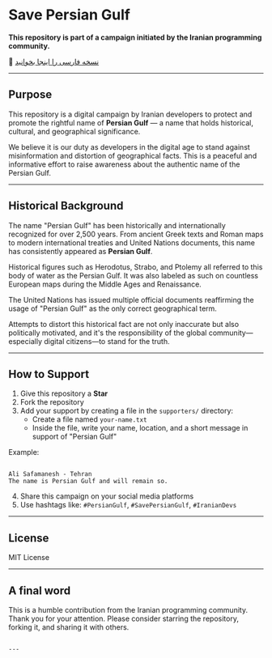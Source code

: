 # Save Persian Gulf

**This repository is part of a campaign initiated by the Iranian programming community.**

📄 [نسخه فارسی را اینجا بخوانید](./README.fa.md)

---

## Purpose

This repository is a digital campaign by Iranian developers to protect and promote the rightful name of **Persian Gulf** — a name that holds historical, cultural, and geographical significance.

We believe it is our duty as developers in the digital age to stand against misinformation and distortion of geographical facts. This is a peaceful and informative effort to raise awareness about the authentic name of the Persian Gulf.

---
## Historical Background

The name "Persian Gulf" has been historically and internationally recognized for over 2,500 years. From ancient Greek texts and Roman maps to modern international treaties and United Nations documents, this name has consistently appeared as **Persian Gulf**.

Historical figures such as Herodotus, Strabo, and Ptolemy all referred to this body of water as the Persian Gulf. It was also labeled as such on countless European maps during the Middle Ages and Renaissance.

The United Nations has issued multiple official documents reaffirming the usage of "Persian Gulf" as the only correct geographical term.

Attempts to distort this historical fact are not only inaccurate but also politically motivated, and it's the responsibility of the global community—especially digital citizens—to stand for the truth.

---

## How to Support

1. Give this repository a **Star**
2. Fork the repository
3. Add your support by creating a file in the `supporters/` directory:
    - Create a file named `your-name.txt`
    - Inside the file, write your name, location, and a short message in support of "Persian Gulf"

Example:
```

Ali Safamanesh - Tehran
The name is Persian Gulf and will remain so.

```

4. Share this campaign on your social media platforms
5. Use hashtags like: `#PersianGulf`, `#SavePersianGulf`, `#IranianDevs`

---

## License

MIT License

---

## A final word

This is a humble contribution from the Iranian programming community.  
Thank you for your attention. Please consider starring the repository, forking it, and sharing it with others.
```

---
